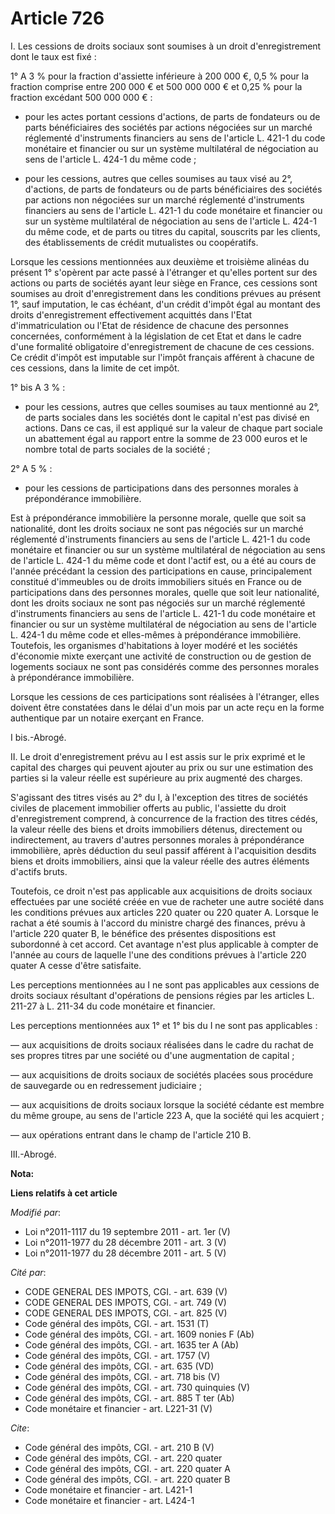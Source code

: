 # Article 726

I. Les cessions de droits sociaux sont soumises à un droit d'enregistrement dont le taux est fixé : 

1° A 3 % pour la fraction d'assiette inférieure à 200 000 €, 0,5 % pour la fraction comprise entre 200 000 € et 500 000 000 €
et 0,25 % pour la fraction excédant 500 000 000 € :

- pour les actes portant cessions d'actions, de parts de fondateurs ou de parts bénéficiaires des sociétés par actions
négociées sur un marché réglementé d'instruments financiers au sens de l'article L. 421-1 du code monétaire et financier ou
sur un système multilatéral de négociation au sens de l'article L. 424-1 du même code ;

- pour les cessions, autres que celles soumises au taux visé au 2°, d'actions, de parts de fondateurs ou de parts
bénéficiaires des sociétés par actions non négociées sur un marché réglementé d'instruments financiers au sens de l'article
L. 421-1 du code monétaire et financier ou sur un système multilatéral de négociation au sens de l'article L. 424-1 du même
code, et de parts ou titres du capital, souscrits par les clients, des établissements de crédit mutualistes ou coopératifs. 

Lorsque les cessions mentionnées aux deuxième et troisième alinéas du présent 1° s'opèrent par acte passé à l'étranger et
qu'elles portent sur des actions ou parts de sociétés ayant leur siège en France, ces cessions sont soumises au droit
d'enregistrement dans les conditions prévues au présent 1°, sauf imputation, le cas échéant, d'un crédit d'impôt égal au
montant des droits d'enregistrement effectivement acquittés dans l'Etat d'immatriculation ou l'Etat de résidence de chacune
des personnes concernées, conformément à la législation de cet Etat et dans le cadre d'une formalité obligatoire
d'enregistrement de chacune de ces cessions. Ce crédit d'impôt est imputable sur l'impôt français afférent à chacune de ces
cessions, dans la limite de cet impôt. 

1° bis A 3 % :

- pour les cessions, autres que celles soumises au taux mentionné au 2°, de parts sociales dans les sociétés dont le capital
n'est pas divisé en actions. Dans ce cas, il est appliqué sur la valeur de chaque part sociale un abattement égal au rapport
entre la somme de 23 000 euros et le nombre total de parts sociales de la société ; 

2° A 5 % :

- pour les cessions de participations dans des personnes morales à prépondérance immobilière. 

Est à prépondérance immobilière la personne morale, quelle que soit sa nationalité, dont les droits sociaux ne sont pas
négociés sur un marché réglementé d'instruments financiers au sens de l'article L. 421-1 du code monétaire et financier ou
sur un système multilatéral de négociation au sens de l'article L. 424-1 du même code et dont l'actif est, ou a été au cours
de l'année précédant la cession des participations en cause, principalement constitué d'immeubles ou de droits immobiliers
situés en France ou de participations dans des personnes morales, quelle que soit leur nationalité, dont les droits sociaux
ne sont pas négociés sur un marché réglementé d'instruments financiers au sens de l'article L. 421-1 du code monétaire et
financier ou sur un système multilatéral de négociation au sens de l'article L. 424-1 du même code et elles-mêmes à
prépondérance immobilière. Toutefois, les organismes d'habitations à loyer modéré et les sociétés d'économie mixte exerçant
une activité de construction ou de gestion de logements sociaux ne sont pas considérés comme des personnes morales à
prépondérance immobilière. 

Lorsque les cessions de ces participations sont réalisées à l'étranger, elles doivent être constatées dans le délai d'un mois
par un acte reçu en la forme authentique par un notaire exerçant en France. 

I bis.-Abrogé. 

II. Le droit d'enregistrement prévu au I est assis sur le prix exprimé et le capital des charges qui peuvent ajouter au prix
ou sur une estimation des parties si la valeur réelle est supérieure au prix augmenté des charges. 

S'agissant des titres visés au 2° du I, à l'exception des titres de sociétés civiles de placement immobilier offerts au
public, l'assiette du droit d'enregistrement comprend, à concurrence de la fraction des titres cédés, la valeur réelle des
biens et droits immobiliers détenus, directement ou indirectement, au travers d'autres personnes morales à prépondérance
immobilière, après déduction du seul passif afférent à l'acquisition desdits biens et droits immobiliers, ainsi que la valeur
réelle des autres éléments d'actifs bruts. 

Toutefois, ce droit n'est pas applicable aux acquisitions de droits sociaux effectuées par une société créée en vue de
racheter une autre société dans les conditions prévues aux articles 220 quater ou 220 quater A. Lorsque le rachat a été
soumis à l'accord du ministre chargé des finances, prévu à l'article 220 quater B, le bénéfice des présentes dispositions est
subordonné à cet accord. Cet avantage n'est plus applicable à compter de l'année au cours de laquelle l'une des conditions
prévues à l'article 220 quater A cesse d'être satisfaite. 

Les perceptions mentionnées au I ne sont pas applicables aux cessions de droits sociaux résultant d'opérations de pensions
régies par les articles L. 211-27 à L. 211-34 du code monétaire et financier. 

Les perceptions mentionnées aux 1° et 1° bis du I ne sont pas applicables : 

― aux acquisitions de droits sociaux réalisées dans le cadre du rachat de ses propres titres par une société ou d'une
augmentation de capital ; 

― aux acquisitions de droits sociaux de sociétés placées sous procédure de sauvegarde ou en redressement judiciaire ; 

― aux acquisitions de droits sociaux lorsque la société cédante est membre du même groupe, au sens de l'article 223 A, que la
société qui les acquiert ; 

― aux opérations entrant dans le champ de l'article 210 B.

III.-Abrogé.

**Nota:**



**Liens relatifs à cet article**

_Modifié par_:

  - Loi n°2011-1117 du 19 septembre 2011 - art. 1er (V)
  - Loi n°2011-1977 du 28 décembre 2011 - art. 3 (V)
  - Loi n°2011-1977 du 28 décembre 2011 - art. 5 (V)

_Cité par_:

  - CODE GENERAL DES IMPOTS, CGI. - art. 639 (V)
  - CODE GENERAL DES IMPOTS, CGI. - art. 749 (V)
  - CODE GENERAL DES IMPOTS, CGI. - art. 825 (V)
  - Code général des impôts, CGI. - art. 1531 (T)
  - Code général des impôts, CGI. - art. 1609 nonies F (Ab)
  - Code général des impôts, CGI. - art. 1635 ter A (Ab)
  - Code général des impôts, CGI. - art. 1757 (V)
  - Code général des impôts, CGI. - art. 635 (VD)
  - Code général des impôts, CGI. - art. 718 bis (V)
  - Code général des impôts, CGI. - art. 730 quinquies (V)
  - Code général des impôts, CGI. - art. 885 T ter (Ab)
  - Code monétaire et financier - art. L221-31 (V)

_Cite_:

  - Code général des impôts, CGI. - art. 210 B (V)
  - Code général des impôts, CGI. - art. 220 quater
  - Code général des impôts, CGI. - art. 220 quater A
  - Code général des impôts, CGI. - art. 220 quater B
  - Code monétaire et financier - art. L421-1
  - Code monétaire et financier - art. L424-1
